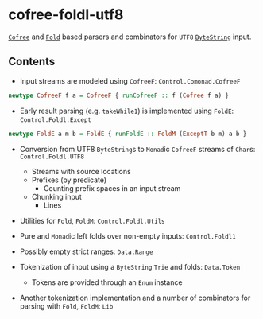# cofree-foldl-utf8

[`Cofree`](http://hackage.haskell.org/package/free-5.0.2/docs/Control-Comonad-Cofree.html)
and [`Fold`](https://hackage.haskell.org/package/foldl-1.4.0/docs/Control-Foldl.html#t:Fold)
based parsers and combinators for `UTF8` [`ByteString`](http://hackage.haskell.org/package/bytestring)
input.

## Contents

- Input streams are modeled using `CofreeF`: `Control.Comonad.CofreeF`

```haskell
newtype CofreeF f a = CofreeF { runCofreeF :: f (Cofree f a) }
```


- Early result parsing (e.g. `takeWhile1`) is implemented using `FoldE`: `Control.Foldl.Except`

```haskell
newtype FoldE a m b = FoldE { runFoldE :: FoldM (ExceptT b m) a b }
```


- Conversion from UTF8 `ByteString`s to `Monad`ic `CofreeF` streams of `Char`s: `Control.Foldl.UTF8`
  + Streams with source locations
  + Prefixes (by predicate)
    * Counting prefix spaces in an input stream
  + Chunking input
    * Lines


- Utilities for `Fold`, `FoldM`: `Control.Foldl.Utils`

- Pure and `Monad`ic left folds over non-empty inputs: `Control.Foldl1`

- Possibly empty strict ranges: `Data.Range`

- Tokenization of input using a `ByteString` `Trie` and folds: `Data.Token`
  + Tokens are provided through an `Enum` instance

- Another tokenization implementation and a number of combinators for parsing with `Fold`, `FoldM`: `Lib`

